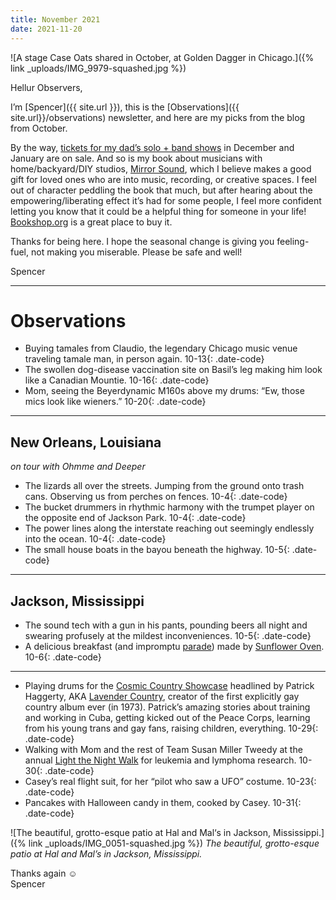 ```yaml
---
title: November 2021
date: 2021-11-20
---
```


![A stage Case Oats shared in October, at Golden Dagger in Chicago.]({% link _uploads/IMG_9979-squashed.jpg %})

Hellur Observers,

I’m [Spencer]({{ site.url }}), this is the [Observations]({{ site.url}}/observations) newsletter, and here are my picks from the blog from October.

By the way, [tickets for my dad’s solo + band shows](https://wilcoworld.net/shows/) in December and January are on sale. And so is my book about musicians with home/backyard/DIY studios, [Mirror Sound](https://mirrorsoundbook.com/), which I believe makes a good gift for loved ones who are into music, recording, or creative spaces. I feel out of character peddling the book that much, but after hearing about the empowering/liberating effect it’s had for some people, I feel more confident letting you know that it could be a helpful thing for someone in your life! [Bookshop.org](https://bookshop.org/books/mirror-sound-the-people-and-processes-behind-self-recorded-music/9783791386539) is a great place to buy it.

Thanks for being here. I hope the seasonal change is giving you feeling-fuel, not making you miserable. Please be safe and well!

Spencer

***

# Observations

* Buying tamales from Claudio, the legendary Chicago music venue traveling tamale man, in person again. <span>10-13</span>{: .date-code}
* The swollen dog-disease vaccination site on Basil’s leg making him look like a Canadian Mountie. <span>10-16</span>{: .date-code}
* Mom, seeing the Beyerdynamic M160s above my drums: “Ew, those mics look like wieners.” <span>10-20</span>{: .date-code}

***

## New Orleans, Louisiana
*on tour with Ohmme and Deeper*

* The lizards all over the streets. Jumping from the ground onto trash cans. Observing us from perches on fences. <span>10-4</span>{: .date-code}
* The bucket drummers in rhythmic harmony with the trumpet player on the opposite end of Jackson Park. <span>10-4</span>{: .date-code}
* The power lines along the interstate reaching out seemingly endlessly into the ocean. <span>10-4</span>{: .date-code}
* The small house boats in the bayou beneath the highway. <span>10-5</span>{: .date-code}

***

## Jackson, Mississippi
* The sound tech with a gun in his pants, pounding beers all night and swearing profusely at the mildest inconveniences. <span>10-5</span>{: .date-code}
* A delicious breakfast (and impromptu [parade](https://www.instagram.com/p/CUvBc-vFwR3/)) made by [Sunflower Oven](https://www.sunfloweroven.com/). <span>10-6</span>{: .date-code}

***

* Playing drums for the  [Cosmic Country Showcase](https://www.localuniverse.net/cosmiccountryshowcase) headlined by Patrick Haggerty, AKA [Lavender Country](https://paradiseofbachelors.com/lavender-country/), creator of the first explicitly gay country album ever (in 1973). Patrick’s amazing stories about training and working in Cuba, getting kicked out of the Peace Corps, learning from his young trans and gay fans, raising children, everything. <span>10-29</span>{: .date-code}
* Walking with Mom and the rest of Team Susan Miller Tweedy at the annual [Light the Night Walk](https://pages.lls.org/ltn/chi/metrochicago21/teamsusanmillertweedy) for leukemia and lymphoma research. <span>10-30</span>{: .date-code}
* Casey’s real flight suit, for her “pilot who saw a UFO” costume. <span>10-23</span>{: .date-code}
* Pancakes with Halloween candy in them, cooked by Casey. <span>10-31</span>{: .date-code}

![The beautiful, grotto-esque patio at Hal and Mal‘s in Jackson, Mississippi.]({% link _uploads/IMG_0051-squashed.jpg %})
*The beautiful, grotto-esque patio at Hal and Mal’s in Jackson, Mississippi.*

Thanks again ☺︎  
Spencer